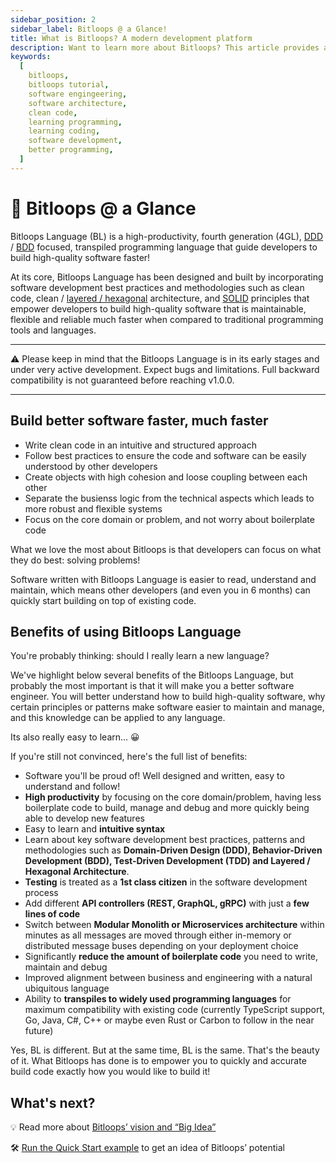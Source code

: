 ```yaml
---
sidebar_position: 2
sidebar_label: Bitloops @ a Glance!
title: What is Bitloops? A modern development platform
description: Want to learn more about Bitloops? This article provides a concise description of what Bitloops is, our vision and how it can help you build better software, faster!
keywords:
  [
    bitloops,
    bitloops tutorial,
    software engingeering,
    software architecture,
    clean code,
    learning programming,
    learning coding,
    software development,
    better programming,
  ]
---
```


# 👀 Bitloops @ a Glance

Bitloops Language (BL) is a high-productivity, fourth generation (4GL), [DDD](https://bitloops.com/docs/bitloops-language/learning/software-design/domain-driven-design) / [BDD](https://en.wikipedia.org/wiki/Behavior-driven_development) focused, transpiled programming language that guide developers to build high-quality software faster!

At its core, Bitloops Language has been designed and built by incorporating software development best practices and methodologies such as clean code, clean / [layered / hexagonal](https://bitloops.com/docs/bitloops-language/learning/software-architecture/hexagonal-architecture) architecture, and [SOLID](https://www.pentalog.com/blog/it-development-technology/solid-principles-object-oriented-programming/) principles that empower developers to build high-quality software that is maintainable, flexible and reliable much faster when compared to traditional programming tools and languages.

---

⚠️ Please keep in mind that the Bitloops Language is in its early stages
and under very active development. Expect bugs and limitations.
Full backward compatibility is not guaranteed before reaching v1.0.0.

---

## Build better software faster, much faster

- Write clean code in an intuitive and structured approach
- Follow best practices to ensure the code and software can be easily understood by other developers
- Create objects with high cohesion and loose coupling between each other
- Separate the busienss logic from the technical aspects which leads to more robust and flexible systems
- Focus on the core domain or problem, and not worry about boilerplate code

What we love the most about Bitloops is that developers can focus on what they do best: solving problems!

Software written with Bitloops Language is easier to read, understand and maintain, which means other developers (and even you in 6 months) can quickly start building on top of existing code.

## Benefits of using Bitloops Language

You're probably thinking: should I really learn a new language?

We've highlight below several benefits of the Bitloops Language, but probably the most important is that it will make you a better software engineer. You will better understand how to build high-quality software, why certain principles or patterns make software easier to maintain and manage, and this knowledge can be applied to any language.

Its also really easy to learn... 😀

If you're still not convinced, here's the full list of benefits:

- Software you'll be proud of! Well designed and written, easy to understand and follow!
- **High productivity** by focusing on the core domain/problem, having less boilerplate code to build, manage and debug and more quickly being able to develop new features
- Easy to learn and **intuitive syntax**
- Learn about key software development best practices, patterns and methodologies such as **Domain-Driven Design (DDD), Behavior-Driven Development (BDD), Test-Driven Development (TDD) and Layered / Hexagonal Architecture**.
- **Testing** is treated as a **1st class citizen** in the software development process
- Add different **API controllers (REST, GraphQL, gRPC)** with just a **few lines of code**
- Switch between **Modular Monolith or Microservices architecture** within minutes as all messages are moved through either in-memory or distributed message buses depending on your deployment choice
- Significantly **reduce the amount of boilerplate code** you need to write, maintain and debug
- Improved alignment between business and engineering with a natural ubiquitous language
- Ability to **transpiles to widely used programming languages** for maximum compatibility with existing code (currently TypeScript support, Go, Java, C#, C++ or maybe even Rust or Carbon to follow in the near future)

Yes, BL is different. But at the same time, BL is the same. That's the beauty of it. What Bitloops has done is to empower you to quickly and accurate build code exactly how you would like to build it!

## What's next?

💡 Read more about [Bitloops’ vision and “Big Idea”](https://bitloops.com/docs/bitloops-language/introduction/bigidea)

🛠️ [Run the Quick Start example](https://bitloops.com/docs/bitloops-language/getting-started/quick-start) to get an idea of Bitloops’ potential